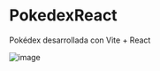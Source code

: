 # PokedexReact
Pokédex desarrollada con Vite + React

![image](https://user-images.githubusercontent.com/83617933/235281071-d84f0058-0e18-4ee2-9225-a715e36ad724.png)

